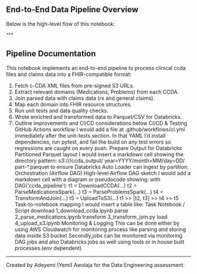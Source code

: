 ## End-to-End Data Pipeline Overview

Below is the high-level flow of this notebook:

"""
## Pipeline Documentation

This notebook implements an end-to-end pipeline to process clinical ccda files and claims data into a FHIR-compatible format:

1. Fetch c-CDA XML files from pre-signed S3 URLs.
2. Extract relevant domains (Medications, Problems) from each CCDA.
3. Join parsed data with claims data (rx and general claims).
4. Map each domain into FHIR resource structures.
5. Run unit tests and data quality checks.
6. Wrote enriched and transformed data to Parquet/CSV for Databricks.
7. Outline improvements and CI/CD considerations below 
   CI/CD & Testing
GitHub Actions workflow
I would add a file at .github/workflows/ci.yml immediately after the unit-tests section. In that YAML I’d install dependencies, run pytest, and fail the build on any test errors so regressions are caught on every push.
Prepare Output for Databricks
Partitioned Parquet layout
I would insert a markdown cell showing the directory pattern:
s3://<bucket>/ccda_output/
    year=YYYY/month=MM/day=DD/
        part-*.parquet
to ensure Databricks Auto Loader can ingest by partition.
Orchestration (Airflow DAG)
High-level Airflow DAG sketch
I would add a markdown cell with a diagram or pseudocode showing:
with DAG('ccda_pipeline'):
    t1 = DownloadCCDA(...)
    t2 = ParseMedicationsSpark(...)
    t3 = ParseProblemsSpark(...)
    t4 = TransformAndJoin(...)
    t5 = UploadToS3(...)
    t1 >> [t2, t3] >> t4 >> t5
Task-to-notebook mapping
I would insert a table like:
Task  Notebook / Script
download 1_download_ccda.ipynb
parse 2_parse_medications.ipynb
transform   3_transform_join.py
load  4_upload_s3.ipynb
Monitoring & Logging
   This can be done either by using AWS Cloudwatch for monitoring process like parsing and storing data inside S3 bucket
   Secondly,jobs can be monitored via monitoring DAG jobs and also Databricks jobs as well using tools or in house built processes.(env dependent)
---

Created by Adeyemi (Yemi) Awolaja for the Data Engineering assessment.
